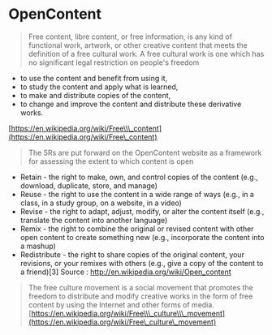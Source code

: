 OpenContent
===========

> Free content, libre content, or free information, is any kind of
> functional work, artwork, or other creative content that meets the
> definition of a free cultural work. A free cultural work is one which
> has no significant legal restriction on people's freedom

-   to use the content and benefit from using it,
-   to study the content and apply what is learned,
-   to make and distribute copies of the content,
-   to change and improve the content and distribute these
    derivative works.

[https://en.wikipedia.org/wiki/Free\\\_content](https://en.wikipedia.org/wiki/Free\_content)

> The 5Rs are put forward on the OpenContent website as a framework for
> assessing the extent to which content is open

-   Retain - the right to make, own, and control copies of the content
    (e.g., download, duplicate, store, and manage)
-   Reuse - the right to use the content in a wide range of ways (e.g.,
    in a class, in a study group, on a website, in a video)
-   Revise - the right to adapt, adjust, modify, or alter the content
    itself (e.g., translate the content into another language)
-   Remix - the right to combine the original or revised content with
    other open content to create something new (e.g., incorporate the
    content into a mashup)
-   Redistribute - the right to share copies of the original content,
    your revisions, or your remixes with others (e.g., give a copy of
    the content to a friend)\[3\] Source :
    <http://en.wikipedia.org/wiki/Open_content>

> The free culture movement is a social movement that promotes the
> freedom to distribute and modify creative works in the form of free
> content by using the Internet and other forms of media.
> [https://en.wikipedia.org/wiki/Free\\\_culture\\\_movement](https://en.wikipedia.org/wiki/Free\_culture\_movement)
